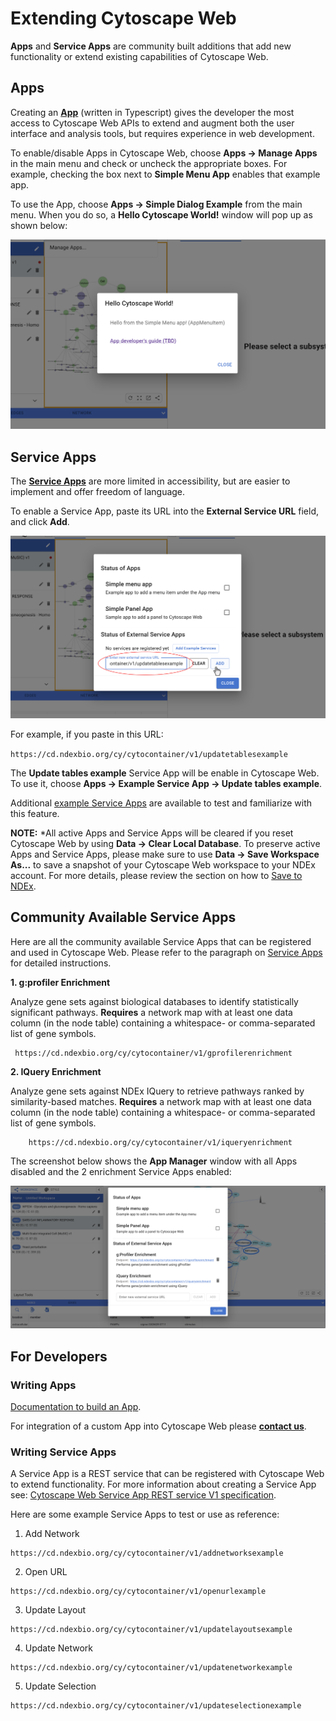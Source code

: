 Extending Cytoscape Web
=========================
<a id="extending_cytoscape_web"> </a>

**Apps** and **Service Apps** are community built additions that add new functionality or extend existing capabilities of 
Cytoscape Web.

<a id="apps"> </a>
## Apps

Creating an **[App](Extending.md#writing_apps)** (written in Typescript) gives the developer the
most access to Cytoscape Web APIs to extend and augment both the user interface and analysis tools, but requires experience
in web development.

To enable/disable Apps in Cytoscape Web, choose **Apps -> Manage Apps** in the main menu and check or uncheck the appropriate boxes. For example, checking the box next to **Simple Menu App** enables that example app. 

To use the App, choose **Apps -> Simple Dialog Example** from the main menu. When you do so, a **Hello Cytoscape World!** window will pop up as shown below:

![](_static/images/Extending/hello_cytoscape.png)

<a id="service_apps"> </a>
## Service Apps

The **[Service Apps](Extending.md#writing_service_apps)** are more limited in accessibility, but are easier
 to implement and offer freedom of language. 

To enable a Service App, paste its URL into the **External Service URL** field, and click **Add**. 

![](_static/images/Extending/add_service_app.png)

For example, if you paste in this URL: 

``
https://cd.ndexbio.org/cy/cytocontainer/v1/updatetablesexample
``

The **Update tables example** Service App will be enable in Cytoscape Web. To use it, choose **Apps -> Example Service App -> Update tables example**.

Additional [example Service Apps](Extending.md#writing_service_apps) are available to test and familiarize with this feature.

**NOTE:** *All active Apps and Service Apps will be cleared if you reset Cytoscape Web by using **Data -> Clear Local Database**. To preserve active Apps and Service Apps, please make sure to use **Data -> Save Workspace As...** to save a snapshot of your Cytoscape Web workspace to your NDEx account. For more details, please review the section on how to [Save to NDEx](Creating_Networks.md#save_to_NDEx). 

<a id="community"></a>
## Community Available Service Apps

Here are all the community available Service Apps that can be registered and used in Cytoscape Web. Please refer to the paragraph on [Service Apps](Extending.md#service_apps) for detailed instructions.

**1. g:profiler Enrichment**

Analyze gene sets against biological databases to identify statistically significant pathways. **Requires** a network map with at least one data column (in the node table) containing a whitespace- or comma-separated list of gene symbols.
```
 https://cd.ndexbio.org/cy/cytocontainer/v1/gprofilerenrichment
```

**2. IQuery Enrichment**

Analyze gene sets against NDEx IQuery to retrieve pathways ranked by similarity-based matches. **Requires** a network map with at least one data column (in the node table) containing a whitespace- or comma-separated list of gene symbols.
```
    https://cd.ndexbio.org/cy/cytocontainer/v1/iqueryenrichment
```

The screenshot below shows the **App Manager** window with all Apps disabled and the 2 enrichment Service Apps enabled:

![](_static/images/Extending/enrichment_2.png)

<a id="developers"></a>
## For Developers

<a id="writing_apps"></a>
### Writing Apps
[Documentation to build an App](https://github.com/cytoscape/cytoscape-web-app-examples/tree/pre-release-cleanup).

For integration of a custom App into Cytoscape Web please [**contact us**](https://cytoscape.atlassian.net/servicedesk/customer/portal/1/group/1/create/7).

<a id="writing_service_apps"></a>
### Writing Service Apps
A Service App is a REST service that can be registered with Cytoscape Web to extend
functionality. For more information about creating a Service App see: [Cytoscape Web Service App REST service V1 specification](https://github.com/cytoscape/cytoscape-web/wiki/Specification-for-Service%E2%80%90based-App-in-Cytoscape-Web-(draft-v2)).

Here are some example Service Apps to test or use as reference:

1. Add Network
```
https://cd.ndexbio.org/cy/cytocontainer/v1/addnetworksexample
```

2. Open URL
```
https://cd.ndexbio.org/cy/cytocontainer/v1/openurlexample
```

3. Update Layout
```
https://cd.ndexbio.org/cy/cytocontainer/v1/updatelayoutsexample
```

4. Update Network
```
https://cd.ndexbio.org/cy/cytocontainer/v1/updatenetworkexample
```

5. Update Selection
```
https://cd.ndexbio.org/cy/cytocontainer/v1/updateselectionexample
```
